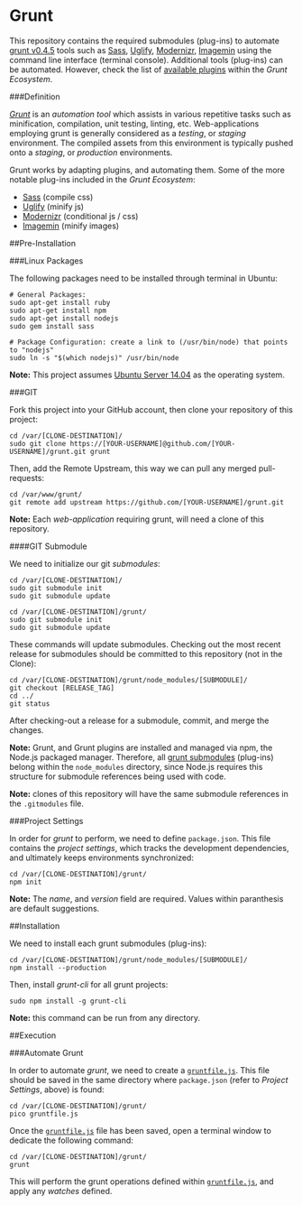 Grunt
=====

This repository contains the required submodules (plug-ins) to automate [grunt v0.4.5](http://gruntjs.com) tools such as [Sass](https://sass-lang.com), [Uglify](https://npmjs.org/package/uglify-js), [Modernizr](https://modernizr.com), [Imagemin](https://npmjs.org/package/imagemin) using the command line interface (terminal console).  Additional tools (plug-ins) can be automated.  However, check the list of [available plugins](http://gruntjs.com/plugins) within the *Grunt Ecosystem*.

###Definition

[*Grunt*](http://gruntjs.com) is an *automation tool* which assists in various repetitive tasks such as minification, compilation, unit testing, linting, etc.  Web-applications employing grunt is generally considered as a *testing*, or *staging* environment.  The compiled assets from this environment is typically pushed onto a *staging*, or *production* environments.

Grunt works by adapting plugins, and automating them.  Some of the more notable plug-ins included in the *Grunt Ecosystem*:

- [Sass](https://github.com/gruntjs/grunt-contrib-sass) (compile css)
- [Uglify](https://github.com/gruntjs/grunt-contrib-uglify) (minify js)
- [Modernizr](https://github.com/Modernizr/grunt-modernizr) (conditional js / css)
- [Imagemin](https://github.com/gruntjs/grunt-contrib-imagemin) (minify images)

##Pre-Installation

###Linux Packages

The following packages need to be installed through terminal in Ubuntu:

```
# General Packages:
sudo apt-get install ruby
sudo apt-get install npm
sudo apt-get install nodejs
sudo gem install sass

# Package Configuration: create a link to (/usr/bin/node) that points to "nodejs"
sudo ln -s "$(which nodejs)" /usr/bin/node
```

**Note:** This project assumes [Ubuntu Server 14.04](http://www.ubuntu.com/download/server) as the operating system.

###GIT

Fork this project into your GitHub account, then clone your repository of this project:

```
cd /var/[CLONE-DESTINATION]/
sudo git clone https://[YOUR-USERNAME]@github.com/[YOUR-USERNAME]/grunt.git grunt
```

Then, add the Remote Upstream, this way we can pull any merged pull-requests:

```
cd /var/www/grunt/
git remote add upstream https://github.com/[YOUR-USERNAME]/grunt.git
```

**Note:** Each *web-application* requiring grunt, will need a clone of this repository.

####GIT Submodule

We need to initialize our git *submodules*:

```
cd /var/[CLONE-DESTINATION]/
sudo git submodule init
sudo git submodule update

cd /var/[CLONE-DESTINATION]/grunt/
sudo git submodule init
sudo git submodule update
```

These commands will update submodules.  Checking out the most recent release for submodules should be committed to this repository (not in the Clone):

```
cd /var/[CLONE-DESTINATION]/grunt/node_modules/[SUBMODULE]/
git checkout [RELEASE_TAG]
cd ../
git status
```

After checking-out a release for a submodule, commit, and merge the changes.  

**Note:** Grunt, and Grunt plugins are installed and managed via npm, the Node.js packaged manager.  Therefore, all [grunt submodules](https://github.com/gruntjs) (plug-ins) belong within the `node_modules` directory, since Node.js requires this structure for submodule references being used with code.

**Note:** clones of this repository will have the same submodule references in the `.gitmodules` file.

###Project Settings

In order for *grunt* to perform, we need to define `package.json`.  This file contains the *project settings*, which tracks the development dependencies, and ultimately keeps environments synchronized:

```
cd /var/[CLONE-DESTINATION]/grunt/
npm init
```

**Note:** The *name*, and *version* field are required.  Values within paranthesis are default suggestions.

##Installation

We need to install each grunt submodules (plug-ins):

```
cd /var/[CLONE-DESTINATION]/grunt/node_modules/[SUBMODULE]/
npm install --production
```

Then, install *grunt-cli* for all grunt projects:

```
sudo npm install -g grunt-cli
```

**Note:** this command can be run from any directory.

##Execution

###Automate Grunt

In order to automate *grunt*, we need to create a [`gruntfile.js`](https://gist.github.com/jeff1evesque/b98560d6c4d9914049f9).  This file should be saved in the same directory where `package.json` (refer to *Project Settings*, above) is found:

```
cd /var/[CLONE-DESTINATION]/grunt/
pico gruntfile.js
```

Once the [`gruntfile.js`](https://gist.github.com/jeff1evesque/b98560d6c4d9914049f9) file has been saved, open a terminal window to dedicate the following command:

```
cd /var/[CLONE-DESTINATION]/grunt/
grunt
```

This will perform the grunt operations defined within [`gruntfile.js`](https://gist.github.com/jeff1evesque/b98560d6c4d9914049f9), and apply any *watches* defined.
